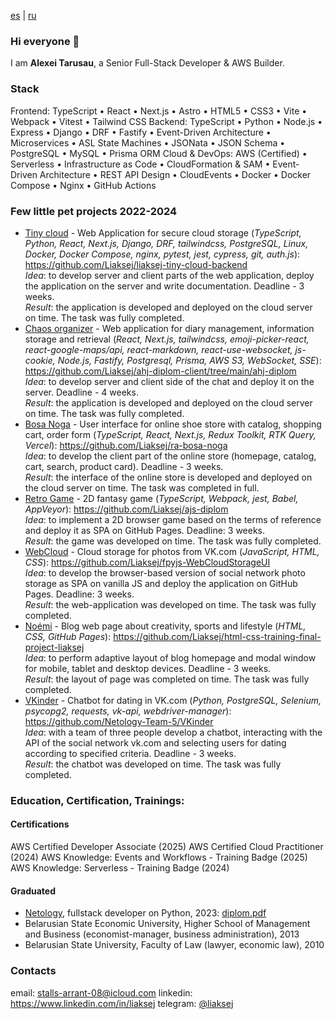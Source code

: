 [es](https://github.com/Liaksej/liaksej/blob/main/README_es.md) | [ru](https://github.com/Liaksej/liaksej/blob/main/README_ru.md)

### Hi everyone 👋

I am **Alexei Tarusau**, a Senior Full-Stack Developer & AWS Builder.

### Stack

Frontend:
TypeScript • React • Next.js • Astro • HTML5 • CSS3 • Vite • Webpack • Vitest • Tailwind CSS
Backend:
TypeScript • Python • Node.js • Express • Django • DRF • Fastify • Event-Driven Architecture • Microservices • ASL State Machines • JSONata • JSON Schema • PostgreSQL • MySQL • Prisma ORM
Cloud & DevOps:
AWS (Certified) • Serverless • Infrastructure as Code • CloudFormation & SAM • Event-Driven Architecture • REST API Design • CloudEvents • Docker • Docker Compose • Nginx • GitHub Actions

### Few little pet projects 2022-2024

* [Tiny cloud](https://github.com/Liaksej/liaksej-tiny-cloud-backend) - Web Application for secure cloud storage (_TypeScript, Python, React, Next.js, Django, DRF, tailwindcss, PostgreSQL, Linux, Docker, Docker Compose, nginx, pytest, jest, cypress, git, auth.js_): https://github.com/Liaksej/liaksej-tiny-cloud-backend  
_Idea_: to develop server and client parts of the web application, deploy the application on the server and write documentation. Deadline - 3 weeks.  
_Result_: the application is developed and deployed on the cloud server on time. The task was fully completed.
* [Chaos organizer](https://github.com/Liaksej/ahj-diplom-client/tree/main/ahj-diplom) - Web application for diary management, information storage and retrieval (_React, Next.js, tailwindcss, emoji-picker-react, react-google-maps/api, react-markdown, react-use-websocket, js-cookie, Node.js, Fastify, Postgresql, Prisma, AWS S3, WebSocket, SSE_): https://github.com/Liaksej/ahj-diplom-client/tree/main/ahj-diplom  
_Idea_: to develop server and client side of the chat and deploy it on the server. Deadline - 4 weeks.  
_Result_: the application is developed and deployed on the cloud server on time. The task was fully completed.
* [Bosa Noga](https://github.com/Liaksej/ra-bosa-noga) - User interface for online shoe store with catalog, shopping cart, order form (_TypeScript, React, Next.js, Redux Toolkit, RTK Query, Vercel_): https://github.com/Liaksej/ra-bosa-noga  
_Idea_: to develop the client part of the online store (homepage, catalog, cart, search, product card). Deadline - 3 weeks.  
_Result_: the interface of the online store is developed and deployed on the cloud server on time. The task was completed in full. 
* [Retro Game](https://github.com/Liaksej/ajs-diplom) - 2D fantasy game (_TypeScript, Webpack, jest, Babel, AppVeyor_): https://github.com/Liaksej/ajs-diplom  
_Idea_: to implement a 2D browser game based on the terms of reference and deploy it as SPA on GitHub Pages. Deadline: 3 weeks.  
_Result_: the game was developed on time. The task was fully completed.
* [WebCloud](https://github.com/Liaksej/fpyjs-WebCloudStorageUI) - Cloud storage for photos from VK.com (_JavaScript, HTML, CSS_): https://github.com/Liaksej/fpyjs-WebCloudStorageUI  
_Idea_: to develop the browser-based version of social network photo storage as SPA on vanilla JS and deploy the application on GitHub Pages. Deadline: 3 weeks.  
_Result_: the web-application was developed on time. The task was fully completed.
* [Noémi](https://github.com/Liaksej/html-css-training-final-project-liaksej) - Blog web page about creativity, sports and lifestyle (_HTML, CSS, GitHub Pages_): https://github.com/Liaksej/html-css-training-final-project-liaksej  
_Idea_: to perform adaptive layout of blog homepage and modal window for mobile, tablet and desktop devices. Deadline - 3 weeks.  
_Result_: the layout of page was completed on time. The task was fully completed.
* [VKinder](https://github.com/Netology-Team-5/VKinder) - Chatbot for dating in VK.com (_Python, PostgreSQL, Selenium, psycopg2, requests, vk-api, webdriver-manager_): https://github.com/Netology-Team-5/VKinder  
_Idea_: with a team of three people develop a chatbot, interacting with the API of the social network vk.com and selecting users for dating according to specified criteria. Deadline - 3 weeks.  
_Result_: the chatbot was developed on time. The task was fully completed.

### Education, Certification, Trainings:

#### Certifications
AWS Certified Developer Associate (2025)
AWS Certified Cloud Practitioner (2024)
AWS Knowledge: Events and Workflows - Training Badge (2025)
AWS Knowledge: Serverless - Training Badge (2024)

#### Graduated
* [Netology](https://netology.ru/programs/fullstack-python-dev), fullstack developer on Python, 2023: [diplom.pdf](https://github.com/Liaksej/liaksej/files/13766591/certificate-9.pdf)
* Belarusian State Economic University, Higher School of Management and Business (economist-manager, business administration), 2013
* Belarusian State University, Faculty of Law (lawyer, economic law), 2010

### Contacts
email: stalls-arrant-08@icloud.com
linkedin: https://www.linkedin.com/in/liaksej
telegram: [@liaksej](https://t.me/liaksej)


